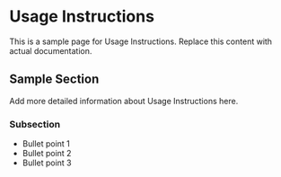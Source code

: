 # Usage Instructions

This is a sample page for Usage Instructions. Replace this content with actual documentation.

## Sample Section

Add more detailed information about Usage Instructions here.

### Subsection

- Bullet point 1
- Bullet point 2
- Bullet point 3
